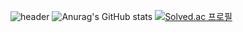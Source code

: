 <!--### Hi there 👋-->

<!--
**developer-kzh/developer-kzh** is a ✨ _special_ ✨ repository because its `README.md` (this file) appears on your GitHub profile.

Here are some ideas to get you started:

- 🔭 I’m currently working on ...
- 🌱 I’m currently learning ...
- 👯 I’m looking to collaborate on ...
- 🤔 I’m looking for help with ...
- 💬 Ask me about ...
- 📫 How to reach me: ...
- 😄 Pronouns: ...
- ⚡ Fun fact: ...
-->
![header](https://capsule-render.vercel.app/api?type=waving&color=auto&height=250&section=header&text=Developer-ZeHo&fontSize=80)
![Anurag's GitHub stats](https://github-readme-stats.vercel.app/api?username=developer-kzh&show_icons=true&theme=radical)
[![Solved.ac
프로필](http://mazassumnida.wtf/api/v2/generate_badge?boj=soplus123)](https://solved.ac/soplus123)
